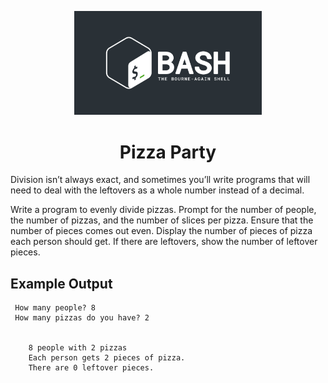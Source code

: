 <p align="center">
<img width="300" src="../bash-logo-dark.jpg" alt="Bash Logo">
</p>
<h1 align="center">Pizza Party</h1>

Division isn’t always exact, and sometimes you’ll write
programs that will need to deal with the leftovers as a whole
number instead of a decimal.

Write a program to evenly divide pizzas. Prompt for the
number of people, the number of pizzas, and the number of
slices per pizza. Ensure that the number of pieces comes out
even. Display the number of pieces of pizza each person
should get. If there are leftovers, show the number of leftover
pieces.

## Example Output

````
 How many people? 8
 How many pizzas do you have? 2


    8 people with 2 pizzas
    Each person gets 2 pieces of pizza.
    There are 0 leftover pieces.

````